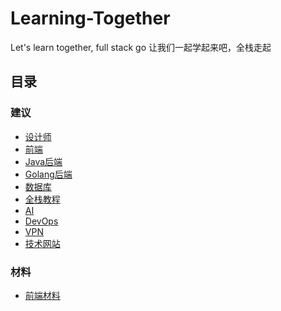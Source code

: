 # Learning-Together
Let's learn together, full stack go
让我们一起学起来吧，全栈走起

## 目录
### 建议
- [设计师](./suggestions/ui-designer.md)
- [前端](./suggestions/front-end.md)
- [Java后端](./suggestions/back-end-java.md)
- [Golang后端](./suggestions/back-end-golang.md)
- [数据库](./suggestions/database.md)
- [全栈教程](./suggestions/full-stack.md)
- [AI](./suggestions/AI.md)
- [DevOps](./suggestions/dev-ops.md)
- [VPN](./suggestions/vpn.md)
- [技术网站](./suggestions/tech-websites.md)

### 材料
- [前端材料](./materials/front-end/index.md)






